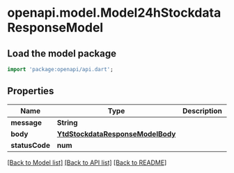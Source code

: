 # openapi.model.Model24hStockdataResponseModel

## Load the model package
```dart
import 'package:openapi/api.dart';
```

## Properties
Name | Type | Description | Notes
------------ | ------------- | ------------- | -------------
**message** | **String** |  | 
**body** | [**YtdStockdataResponseModelBody**](YtdStockdataResponseModelBody.md) |  | [optional] 
**statusCode** | **num** |  | [optional] 

[[Back to Model list]](../README.md#documentation-for-models) [[Back to API list]](../README.md#documentation-for-api-endpoints) [[Back to README]](../README.md)



